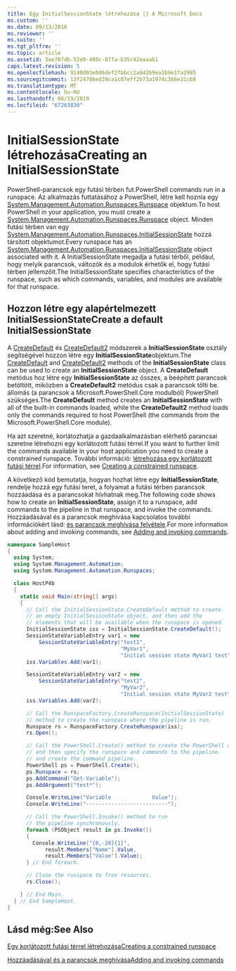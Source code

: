 ```yaml
---
title: Egy InitialSessionState létrehozása |} A Microsoft Docs
ms.custom: ''
ms.date: 09/13/2016
ms.reviewer: ''
ms.suite: ''
ms.tgt_pltfrm: ''
ms.topic: article
ms.assetid: 5ae707db-52e0-408c-87fa-b35c42eaaab1
caps.latest.revision: 5
ms.openlocfilehash: 9140d03e046def2fbbcc2a842b9ea1b9e1fa2985
ms.sourcegitcommit: 13f24786ed39ca1c07eff2b73a1974c366e31cb8
ms.translationtype: MT
ms.contentlocale: hu-HU
ms.lasthandoff: 06/19/2019
ms.locfileid: "67263830"
---
```

# <a name="creating-an-initialsessionstate"></a><span data-ttu-id="ffcaf-102">InitialSessionState létrehozása</span><span class="sxs-lookup"><span data-stu-id="ffcaf-102">Creating an InitialSessionState</span></span>

<span data-ttu-id="ffcaf-103">PowerShell-parancsok egy futási térben fut.</span><span class="sxs-lookup"><span data-stu-id="ffcaf-103">PowerShell commands run in a runspace.</span></span>
<span data-ttu-id="ffcaf-104">Az alkalmazás futtatásához a PowerShell, létre kell hoznia egy [System.Management.Automation.Runspaces.Runspace](/dotnet/api/System.Management.Automation.Runspaces.Runspace) objektum.</span><span class="sxs-lookup"><span data-stu-id="ffcaf-104">To host PowerShell in your application, you must create a [System.Management.Automation.Runspaces.Runspace](/dotnet/api/System.Management.Automation.Runspaces.Runspace) object.</span></span>
<span data-ttu-id="ffcaf-105">Minden futási térben van egy [System.Management.Automation.Runspaces.InitialSessionState](/dotnet/api/System.Management.Automation.Runspaces.InitialSessionState) hozzá társított objektumot.</span><span class="sxs-lookup"><span data-stu-id="ffcaf-105">Every runspace has an [System.Management.Automation.Runspaces.InitialSessionState](/dotnet/api/System.Management.Automation.Runspaces.InitialSessionState) object associated with it.</span></span>
<span data-ttu-id="ffcaf-106">A InitialSessionState megadja a futási térből, például, hogy melyik parancsok, változók és a modulok érhetők el, hogy futási térben jellemzőit.</span><span class="sxs-lookup"><span data-stu-id="ffcaf-106">The InitialSessionState specifies characteristics of the runspace, such as which commands, variables, and modules are available for that runspace.</span></span>

## <a name="create-a-default-initialsessionstate"></a><span data-ttu-id="ffcaf-107">Hozzon létre egy alapértelmezett InitialSessionState</span><span class="sxs-lookup"><span data-stu-id="ffcaf-107">Create a default InitialSessionState</span></span>

<span data-ttu-id="ffcaf-108">A [CreateDefault](/dotnet/api/System.Management.Automation.Runspaces.InitialSessionState.CreateDefault) és [CreateDefault2](/dotnet/api/System.Management.Automation.Runspaces.InitialSessionState.CreateDefault2) módszerek a **InitialSessionState** osztály segítségével hozzon létre egy **InitialSessionState**objektum.</span><span class="sxs-lookup"><span data-stu-id="ffcaf-108">The [CreateDefault](/dotnet/api/System.Management.Automation.Runspaces.InitialSessionState.CreateDefault) and [CreateDefault2](/dotnet/api/System.Management.Automation.Runspaces.InitialSessionState.CreateDefault2) methods of the **InitialSessionState** class can be used to create an **InitialSessionState** object.</span></span>
<span data-ttu-id="ffcaf-109">A **CreateDefault** metódus hoz létre egy **InitialSessionState** az összes, a beépített parancsok betöltött, miközben a **CreateDefault2** metódus csak a parancsok tölti be. állomás (a parancsok a Microsoft.PowerShell.Core modulból) PowerShell szükséges.</span><span class="sxs-lookup"><span data-stu-id="ffcaf-109">The **CreateDefault** method creates an **InitialSessionState** with all of the built-in commands loaded, while the **CreateDefault2** method loads only the commands required to host PowerShell (the commands from the Microsoft.PowerShell.Core module).</span></span>

<span data-ttu-id="ffcaf-110">Ha azt szeretné, korlátozhatja a gazdaalkalmazásban elérhető parancsai szeretne létrehozni egy korlátozott futási térrel.</span><span class="sxs-lookup"><span data-stu-id="ffcaf-110">If you want to further limit the commands available in your host application you need to create a constrained runspace.</span></span>
<span data-ttu-id="ffcaf-111">További információ: [létrehozása egy korlátozott futási térrel](creating-a-constrained-runspace.md).</span><span class="sxs-lookup"><span data-stu-id="ffcaf-111">For information, see [Creating a constrained runspace](creating-a-constrained-runspace.md).</span></span>

<span data-ttu-id="ffcaf-112">A következő kód bemutatja, hogyan hozhat létre egy **InitialSessionState**, rendelje hozzá egy futási teret, a folyamat a futási térben parancsok hozzáadása és a parancsokat hívhatnak meg.</span><span class="sxs-lookup"><span data-stu-id="ffcaf-112">The following code shows how to create an **InitialSessionState**, assign it to a runspace, add commands to the pipeline in that runspace, and invoke the commands.</span></span>
<span data-ttu-id="ffcaf-113">Hozzáadásával és a parancsok meghívása kapcsolatos további információkért lásd: [és parancsok meghívása felvétele](adding-and-invoking-commands.md).</span><span class="sxs-lookup"><span data-stu-id="ffcaf-113">For more information about adding and invoking commands, see [Adding and invoking commands](adding-and-invoking-commands.md).</span></span>

```csharp
namespace SampleHost
{
  using System;
  using System.Management.Automation;
  using System.Management.Automation.Runspaces;

  class HostP4b
  {
    static void Main(string[] args)
    {
      // Call the InitialSessionState.CreateDefault method to create
      // an empty InitialSessionState object, and then add the
      // elements that will be available when the runspace is opened.
      InitialSessionState iss = InitialSessionState.CreateDefault();
      SessionStateVariableEntry var1 = new
          SessionStateVariableEntry("test1",
                                    "MyVar1",
                                    "Initial session state MyVar1 test");
      iss.Variables.Add(var1);

      SessionStateVariableEntry var2 = new
          SessionStateVariableEntry("test2",
                                    "MyVar2",
                                    "Initial session state MyVar2 test");
      iss.Variables.Add(var2);

      // Call the RunspaceFactory.CreateRunspace(InitialSessionState)
      // method to create the runspace where the pipeline is run.
      Runspace rs = RunspaceFactory.CreateRunspace(iss);
      rs.Open();

      // Call the PowerShell.Create() method to create the PowerShell object,
      // and then specify the runspace and commands to the pipeline.
      // and create the command pipeline.
      PowerShell ps = PowerShell.Create();
      ps.Runspace = rs;
      ps.AddCommand("Get-Variable");
      ps.AddArgument("test*");

      Console.WriteLine("Variable             Value");
      Console.WriteLine("--------------------------");

      // Call the PowerShell.Invoke() method to run
      // the pipeline synchronously.
      foreach (PSObject result in ps.Invoke())
      {
        Console.WriteLine("{0,-20}{1}",
            result.Members["Name"].Value,
            result.Members["Value"].Value);
      } // End foreach.

      // Close the runspace to free resources.
      rs.Close();

    } // End Main.
  } // End SampleHost.
}
```

## <a name="see-also"></a><span data-ttu-id="ffcaf-114">Lásd még:</span><span class="sxs-lookup"><span data-stu-id="ffcaf-114">See Also</span></span>

[<span data-ttu-id="ffcaf-115">Egy korlátozott futási térrel létrehozása</span><span class="sxs-lookup"><span data-stu-id="ffcaf-115">Creating a constrained runspace</span></span>](creating-a-constrained-runspace.md)

[<span data-ttu-id="ffcaf-116">Hozzáadásával és a parancsok meghívása</span><span class="sxs-lookup"><span data-stu-id="ffcaf-116">Adding and invoking commands</span></span>](adding-and-invoking-commands.md)
